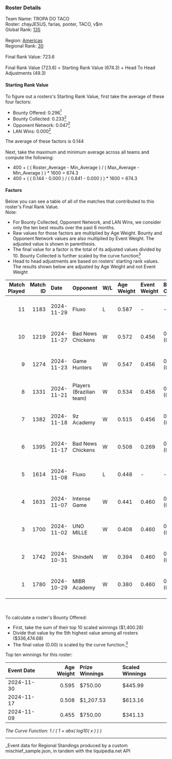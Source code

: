 ### Roster Details<br />
Team Name: TROPA DO TACO<br />
Roster: chayJESUS, farias, ponter, TACO, v$m<br />
Global Rank: [135](../../standings_global_2025_03_01.md)<br />
<br />
Region: [Americas]( ../../standings_americas_2025_03_01.md)<br />
Regional Rank: [30]( ../../standings_americas_2025_03_01.md)<br />
<br />
Final Rank Value:  723.6<br />
<br />
Final Rank Value (723.6) = Starting Rank Value (674.3) + Head To Head Adjustments (49.3)<br />

#### Starting Rank Value<br />
To figure out a rosters's Starting Rank Value, first take the average of these four factors:<br />
- Bounty Offered: 0.296[<sup>1</sup>](#table2)
- Bounty Collected: 0.233[<sup>2</sup>](#table1)
- Opponent Network: 0.047[<sup>2</sup>](#table1)
- LAN Wins: 0.000[<sup>2</sup>](#table1)

The average of these factors is 0.144<br />
<br />
Next, take the maximum and minimum average across all teams and compute the following:<br />
- 400 + ( ( Roster_Average - Min_Average ) / ( Max_Average - Min_Average ) ) * 1600 = 674.3
- 400 + ( ( 0.144 - 0.000 ) / ( 0.841 - 0.000 ) ) * 1600 = 674.3


#### Factors<br />
Below you can see a table of all of the matches that contributed to this roster's Final Rank Value.<br />
Note:<br />

- For Bounty Collected, Opponent Network, and LAN Wins, we consider only the ten best results over the past 6 months.
- Raw values for those factors are multiplied by Age Weight. Bounty and Opponent Network values are also multiplied by Event Weight. The adjusted value is shown in parenthesis.
- The final value for a factor is the total of its adjusted values divided by 10. Bounty Collected is further scaled by the curve function[<sup>3</sup>](#curveFunction)
- Head to head adjustments are based on rosters' starting rank values. The results shown below are adjusted by Age Weight and not Event Weight
<span id="table1"></span><br />


| Match Played | Match ID | Date       | Opponent                 | W/L | Age Weight | Event Weight | Bounty Collected | Opponent Network | LAN Wins  | H2H Adj. | Roster                               |
| -: | -: | :- | :- | :- | :- | :- | :- | :- | :- | -: | :- |
|           11 |     1183 | 2024-11-29 | Fluxo                    | L   | 0.587      | -            | -                | -                | -         |    -3.13 | chayJESUS, farias, ponter, TACO, v$m |
|           10 |     1219 | 2024-11-27 | Bad News Chickens        | W   | 0.572      | 0.456        | 0.002 (0.000)    | 0.141 (0.037)    | 0 (0.000) |     6.87 | chayJESUS, farias, ponter, TACO, v$m |
|            9 |     1274 | 2024-11-23 | Game Hunters             | W   | 0.547      | 0.456        | 0.000 (0.000)    | 0.096 (0.024)    | 0 (0.000) |     4.07 | chayJESUS, farias, ponter, TACO, v$m |
|            8 |     1331 | 2024-11-21 | Players (Brazilian team) | W   | 0.534      | 0.456        | 0.008 (0.002)    | 0.566 (0.138)    | 0 (0.000) |     8.77 | chayJESUS, farias, ponter, TACO, v$m |
|            7 |     1382 | 2024-11-18 | 9z Academy               | W   | 0.515      | 0.456        | 0.000 (0.000)    | 0.210 (0.049)    | 0 (0.000) |     4.47 | chayJESUS, farias, ponter, TACO, v$m |
|            6 |     1395 | 2024-11-17 | Bad News Chickens        | W   | 0.508      | 0.269        | 0.002 (0.000)    | 0.141 (0.019)    | 0 (0.000) |     6.77 | chayJESUS, farias, ponter, TACO, v$m |
|            5 |     1614 | 2024-11-08 | Fluxo                    | L   | 0.448      | -            | -                | -                | -         |    -2.42 | farias, n1ssim, ponter, TACO, v$m    |
|            4 |     1631 | 2024-11-07 | Intense Game             | W   | 0.441      | 0.460        | 0.001 (0.000)    | 0.024 (0.005)    | 0 (0.000) |     5.24 | farias, n1ssim, ponter, TACO, v$m    |
|            3 |     1700 | 2024-11-02 | UNO MILLE                | W   | 0.408      | 0.460        | 0.006 (0.001)    | 0.404 (0.076)    | 0 (0.000) |     6.87 | farias, n1ssim, ponter, TACO, v$m    |
|            2 |     1742 | 2024-10-31 | ShindeN                  | W   | 0.394      | 0.460        | 0.005 (0.001)    | 0.377 (0.068)    | 0 (0.000) |     6.26 | farias, n1ssim, ponter, TACO, v$m    |
|            1 |     1780 | 2024-10-29 | MIBR Academy             | W   | 0.380      | 0.460        | 0.001 (0.000)    | 0.328 (0.057)    | 0 (0.000) |     5.57 | farias, n1ssim, ponter, TACO, v$m    |

<br />
<span id="table2"></span><br />
To calculate a roster's Bounty Offered:<br />

- First, take the sum of their top 10 scaled winnings ($1,400.28)
- Divide that value by the 5th highest value among all rosters ($336,474.68)
- The final value (0.00) is scaled by the curve function.[<sup>3</sup>](#curveFunction)

Top ten winnings for this roster:<br />

| Event Date | Age Weight | Prize Winnings | Scaled Winnings |
| :- | -: | :- | :- |
| 2024-11-30 |      0.595 | $750.00        | $445.99         |
| 2024-11-17 |      0.508 | $1,207.53      | $613.16         |
| 2024-11-09 |      0.455 | $750.00        | $341.13         |


<span id="curveFunction"></span>_The Curve Function: 1 / ( 1 + abs( log10( x ) ) )_<br />

---
_Event data for Regional Standings produced by a custom mischief_sample.json, in tandem with the liquipedia.net API<br />
